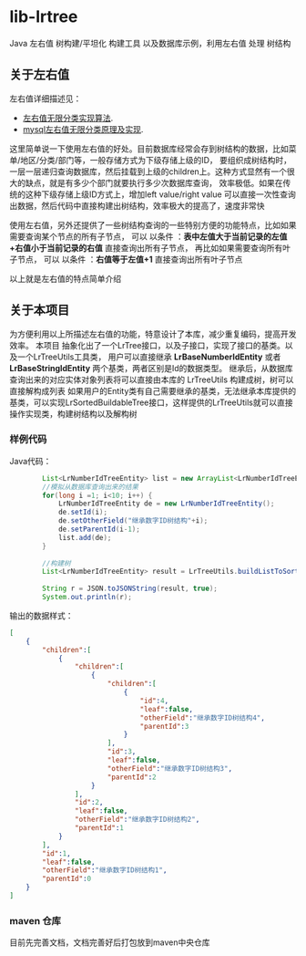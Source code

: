 # lib-lrtree
Java 左右值 树构建/平坦化 构建工具 以及数据库示例，利用左右值 处理 树结构

## 关于左右值
左右值详细描述见：
*  [左右值无限分类实现算法](https://www.cnblogs.com/hellowzd/p/4773261.html "左右值无限分类实现算法"). 
*  [mysql左右值无限分类原理及实现](https://blog.csdn.net/liwenxia626/article/details/81316747 "mysql左右值无限分类原理及实现"). 

这里简单说一下使用左右值的好处。目前数据库经常会存到树结构的数据，比如菜单/地区/分类/部门等，一般存储方式为下级存储上级的ID，
要组织成树结构时，一层一层递归查询数据库，然后挂载到上级的children上。这种方式显然有一个很大的缺点，就是有多少个部门就要执行多少次数据库查询，
效率极低。如果在传统的这种下级存储上级ID方式上，增加left value/right value 可以直接一次性查询出数据，然后代码中直接构建出树结构，效率极大的提高了，速度非常快

使用左右值，另外还提供了一些树结构查询的一些特别方便的功能特点，比如如果需要查询某个节点的所有子节点，
 可以 以条件 ：**表中左值大于当前记录的左值+右值小于当前记录的右值** 直接查询出所有子节点，
 再比如如果需要查询所有叶子节点，
 可以 以条件 ：**右值等于左值+1** 直接查询出所有叶子节点
 
 以上就是左右值的特点简单介绍
 
 
## 关于本项目
为方便利用以上所描述左右值的功能，特意设计了本库，减少重复编码，提高开发效率。
本项目 抽象化出了一个LrTree接口，以及子接口，实现了接口的基类。以及一个LrTreeUtils工具类，
用户可以直接继承 **LrBaseNumberIdEntity** 或者 **LrBaseStringIdEntity** 两个基类，两者区别是Id的数据类型。
继承后，从数据库查询出来的对应实体对象列表将可以直接由本库的 LrTreeUtils 构建成树，树可以直接解构成列表
如果用户的Entity类有自己需要继承的基类，无法继承本库提供的基类，可以实现LrSortedBuildableTree接口，这样提供的LrTreeUtils就可以直接操作实现类，构建树结构以及解构树


### 样例代码

Java代码：

```java
		List<LrNumberIdTreeEntity> list = new ArrayList<LrNumberIdTreeEntity>();
		//模拟从数据库查询出来的结果
		for(long i =1; i<10; i++) {
			LrNumberIdTreeEntity de = new LrNumberIdTreeEntity();
			de.setId(i);
			de.setOtherField("继承数字ID树结构"+i);
			de.setParentId(i-1);
			list.add(de);
		}
		
		//构建树
		List<LrNumberIdTreeEntity> result = LrTreeUtils.buildListToSortedTree(list, 0L);
		
		String r = JSON.toJSONString(result, true);
		System.out.println(r);
```
输出的数据样式：

```json
[
	{
		"children":[
			{
				"children":[
					{
						"children":[
							{
								"id":4,
								"leaf":false,
								"otherField":"继承数字ID树结构4",
								"parentId":3
							}
						],
						"id":3,
						"leaf":false,
						"otherField":"继承数字ID树结构3",
						"parentId":2
					}
				],
				"id":2,
				"leaf":false,
				"otherField":"继承数字ID树结构2",
				"parentId":1
			}
		],
		"id":1,
		"leaf":false,
		"otherField":"继承数字ID树结构1",
		"parentId":0
	}
]
```

### maven 仓库

目前先完善文档，文档完善好后打包放到maven中央仓库